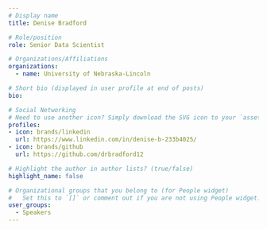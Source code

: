 ```yaml
---
# Display name
title: Denise Bradford

# Role/position
role: Senior Data Scientist

# Organizations/Affiliations
organizations:
  - name: University of Nebraska-Lincoln

# Short bio (displayed in user profile at end of posts)
bio: 

# Social Networking
# Need to use another icon? Simply download the SVG icon to your `assets/media/icons/` folder.
profiles:
- icon: brands/linkedin
  url: https://www.linkedin.com/in/denise-b-233b4025/
- icon: brands/github
  url: https://github.com/drbradford12

# Highlight the author in author lists? (true/false)
highlight_name: false

# Organizational groups that you belong to (for People widget)
#   Set this to `[]` or comment out if you are not using People widget.
user_groups:
  - Speakers
---
```



